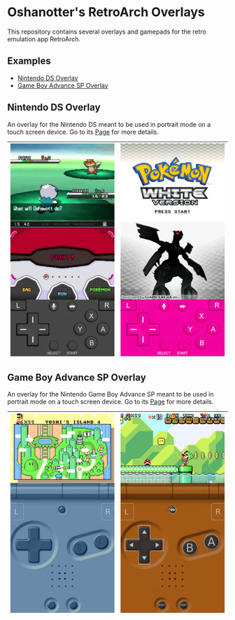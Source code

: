 # Oshanotter's RetroArch Overlays
This repository contains several overlays and gamepads for the retro emulation app RetroArch.

## Examples
- [Nintendo DS Overlay](#Nintendo-DS-Overlay)
- [Game Boy Advance SP Overlay](#Game-Boy-Advance-SP-Overlay)

## Nintendo DS Overlay
An overlay for the Nintendo DS meant to be used in portrait mode on a touch screen device. 
Go to its [Page](./nds) for more details. 

| ![](./example_images/nds_ex1.png) | ![](./example_images/nds_ex2.png) |
|:---:|:---:|

## Game Boy Advance SP Overlay
An overlay for the Nintendo Game Boy Advance SP meant to be used in portrait mode on a touch screen device. 
Go to its [Page](./gba_sp) for more details.

| ![](./example_images/gba_sp_ex1.png) | ![](./example_images/gba_sp_ex2.png) |
|:---:|:---:|
